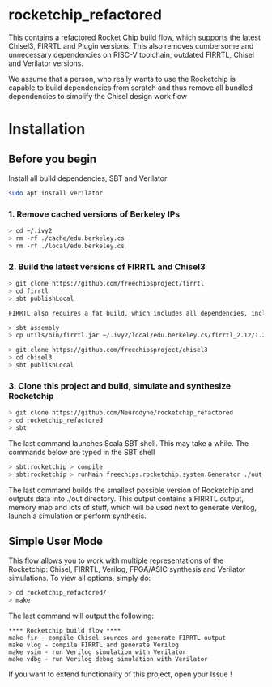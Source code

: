 # rocketchip_refactored

This contains a refactored Rocket Chip build flow, which supports the latest Chisel3, FIRRTL and Plugin versions.
This also removes cumbersome and unnecessary dependencies on RISC-V toolchain, outdated FIRRTL, Chisel and Verilator versions.

We assume that a person, who really wants to use the Rocketchip is capable to build dependencies from scratch and thus remove all bundled dependencies to simplify the Chisel design work flow

# Installation

## Before you begin
Install all build dependencies, SBT and Verilator
``` bash
sudo apt install verilator
```
### 1. Remove cached versions of Berkeley IPs
``` bash
> cd ~/.ivy2
> rm -rf ./cache/edu.berkeley.cs
> rm -rf ./local/edu.berkeley.cs
```
### 2. Build the latest versions of FIRRTL and Chisel3
``` bash
> git clone https://github.com/freechipsproject/firrtl
> cd firrtl
> sbt publishLocal

FIRRTL also requires a fat build, which includes all dependencies, including Scala.

> sbt assembly
> cp utils/bin/firrtl.jar ~/.ivy2/local/edu.berkeley.cs/firrtl_2.12/1.2-SNAPSHOT/jars

> git clone https://github.com/freechipsproject/chisel3
> cd chisel3
> sbt publishLocal
```
### 3. Clone this project and build, simulate and synthesize Rocketchip
``` bash
> git clone https://github.com/Neurodyne/rocketchip_refactored
> cd rocketchip_refactored
> sbt
```
The last command launches Scala SBT shell. This may take a while. The commands below are typed in the SBT shell
``` bash
> sbt:rocketchip > compile
> sbt:rocketchip > runMain freechips.rocketchip.system.Generator ./out freechips.rocketchip.system TestHarness freechips.rocketchip.system TinyConfig
```
The last command builds the smallest possible version of Rocketchip and outputs data into ./out directory.
This output contains a FIRRTL output, memory map and lots of stuff, which will be used next to generate Verilog, launch a simulation or perform synthesis.

## Simple User Mode
This flow allows you to work with multiple representations of the Rocketchip: Chisel, FIRRTL, Verilog, FPGA/ASIC synthesis and Verilator simulations.
To view all options, simply do:
``` bash
> cd rocketchip_refactored/
> make 
```
The last command will output the following:
``` shell
**** Rocketchip build flow ****
make fir - compile Chisel sources and generate FIRRTL output
make vlog - compile FIRRTL and generate Verilog
make vsim - run Verilog simulation with Verilator
make vdbg - run Verilog debug simulation with Verilator
```

If you want to extend functionality of this project, open your Issue !
